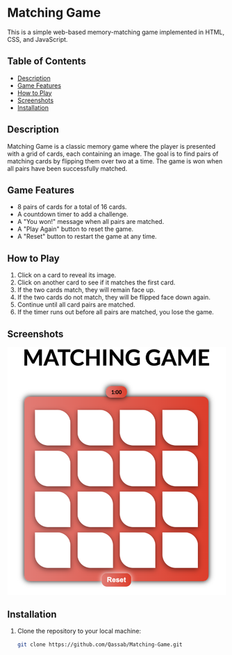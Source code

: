 # Matching Game

This is a simple web-based memory-matching game implemented in HTML, CSS, and JavaScript.

## Table of Contents

- [Description](#description)
- [Game Features](#game-features)
- [How to Play](#how-to-play)
- [Screenshots](#screenshots)
- [Installation](#installation)


## Description

Matching Game is a classic memory game where the player is presented with a grid of cards, each containing an image. The goal is to find pairs of matching cards by flipping them over two at a time. The game is won when all pairs have been successfully matched.

## Game Features

- 8 pairs of cards for a total of 16 cards.
- A countdown timer to add a challenge.
- A "You won!" message when all pairs are matched.
- A "Play Again" button to reset the game.
- A "Reset" button to restart the game at any time.

## How to Play

1. Click on a card to reveal its image.
2. Click on another card to see if it matches the first card.
3. If the two cards match, they will remain face up.
4. If the two cards do not match, they will be flipped face down again.
5. Continue until all card pairs are matched.
6. If the timer runs out before all pairs are matched, you lose the game.

## Screenshots

![Game Screenshot](./img/matching-game.png)

## Installation

1. Clone the repository to your local machine:

   ```bash
   git clone https://github.com/Qassab/Matching-Game.git
